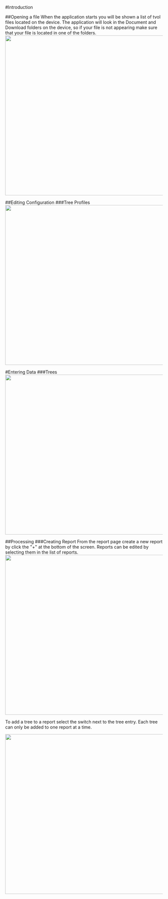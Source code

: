 <style>img{width:512px}</style>

#Introduction

##Opening a file
When the application starts you will be shown a list of tvol files located on the device. The application will look in the Document and Download folders on the device, so if your file is not appearing make sure that your file is located in one of the folders. 
<img src="/ScreenShots/MainPage.png"/>

##Editing Configuration 
###Tree Profiles
<img src="/ScreenShots/ProfilesPage.png"/>

#Entering Data
###Trees
<img src="/ScreenShots/TreePage.png"/>

##Processing 
###Creating Report
From the report page create a new report by click the "+" at the bottom of the screen. Reports can be edited by selecting them in the list of reports.
<img src="/ScreenShots/ReportsPage.png"/>

 To add a tree to a report select the switch next to the tree entry. Each tree can only be added to one report at a time.

<img src="/ScreenShots/ReportPage.png"/>
